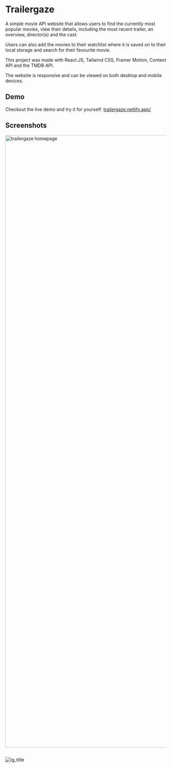 # Trailergaze
A simple movie API website that allows users to find the currently most popular movies, view their details, including the most recent trailer, an overview, director(s) and the cast. 

Users can also add the movies to their watchlist where it is saved on to their local storage and search for their favourite movie.

This project was made with React.JS, Tailwind CSS, Framer Motion, Context API and the TMDB API.

The website is responsive and can be viewed on both desktop and mobile devices.

## Demo
Checkout the live demo and try it for yourself: [trailergaze.netlify.app/](trailergaze.netlify.app/)

## Screenshots
<img width="1909" alt="trailergaze homepage" src="https://github.com/TheHamzaDev/Collection-Ecommerce/assets/143728239/0c6ee114-0c81-42ad-b5b5-b5d4a88c81a7">

##

![lg_title](https://github.com/TheHamzaDev/Collection-Ecommerce/assets/143728239/5186438e-1715-4746-a4e6-5c3ef2b46bd4)
